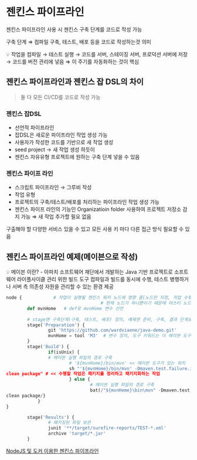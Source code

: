 # 젠킨스 파이프라인

젠킨스 파이프라인 사용 시 젠킨스 구축 단계를 코드로 작성 가능

구축 단계 ⇒ 컴파일 구축, 테스트, 배포 등을 코드로 작성하는것 의미

<aside>
💡 작업을 컴파일 → 테스트 실행 → 코드를 서버, 스테이징 서버, 프로덕션 서버에 저장 → 코드를 버전 관리에 넣음
⇒ 이 주기를 자동화하는 것이 핵심

</aside>

## 젠킨스 파이프라인과 젠킨스 잡 DSL의 차이

> 둘 다 모든 CI/CD를 코드로 작성 가능
> 

### 젠킨스 잡DSL

- 선언적 파이프라인
- 잡DSL은 새로운 파이프라인 작업 생성 가능
- 사용자가 작성한 코드를 기반으로 새 작업 생성
- seed project → 새 작업 생성 하듯이
- 젠킨스 자유유형 프로젝트에 원하는 구축 단계 넣을 수 있음

### 젠킨스 파이프 라인

- 스크립트 파이프라인 → 그루비 작성
- 작업 유형
- 프로젝트의 구축/테스트/배포를 처리하는 파이프라인 작업 생성 가능
- 젠킨스 파이프 라인의 기능인
Organizatioin folder 사용하여 프로젝트 저장소 감지 가능 ⇒ 새 작업 추가할 필요 없음

구출해야 할 다양한 서비스 있을 수 있고 모든 사용 키 마다 다른 접근 방식 필요할 수 있음

## 젠킨스 파이프라인 예제(메이븐으로 작성)

<aside>
💡 메이븐 이란?
- 아파치 소프트웨어 재단에서 개발하는 Java 기반 프로젝트로 소프트웨어 라이플사이클 관리 위한 빌드 도구
컴파일과 빌드를 동시에 수행, 테스트 병행하거나 서버 측 의존성 자원을 관리할 수 있는 환경 제공

</aside>

```python
node {            # 작업이 실행될 젠킨스 워커 노드에 영향 줌(노드만 지정, 작업 수행에 대해선 정의안함) 인자 없이 사용하면 이 프로젝트가 어떤 노드에서든 실행될 수 있음
									# 현재 노드가 하나뿐이기 때문에 마스터 노드에서 실행됨
		def mvnHome   # def로 mvnHome 변수 선언
		
		# stage엔 구축단계(구축, 테스트, 배포) 정의, 예제엔 준비, 구축, 결과 단계로 진행
		stage('Preparation') {
				git 'https://github.com/wardviaene/java-demo.git'
				mvnHome = tool 'M3'  # 변수 정의, 도구 키워드는 이 메이븐 도구의 홈 디렉토리 찾을 수 있는지 확인
		}
		stage('Build') {
				if(isUnix) {
		        # 메이븐 실행 파일의 경로 구축
						# '${mvnHome}/bin/mvn' << 메이븐 도구가 있는 위치
						sh "'${mvnHome}/bin/mvn' -Dmaven.test.failure.ignore 
clean package" # << 수행할 작업은 패키지를 정리하고 패키지화하는 작업
						} else {
								# 메이븐 실행 파일의 경로 구축
								bat(/"${mvnHome}\bin\mvn" -Dmaven.test.failure.ignore
clean package/}
			}
}

		stage('Results') {
				# 패키징된 파일 보관
				junit '**/target/surefire-reports/TEST-*.xml'
				archive 'target/*.jar'
		}
```

[NodeJS 및 도커 이용한 젠킨스 파이프라인](%E1%84%8C%E1%85%A6%E1%86%AB%E1%84%8F%E1%85%B5%E1%86%AB%E1%84%89%E1%85%B3%20%E1%84%91%208b03f/NodeJS%20%E1%84%86%E1%85%B5%E1%86%BE%20a9771.md)